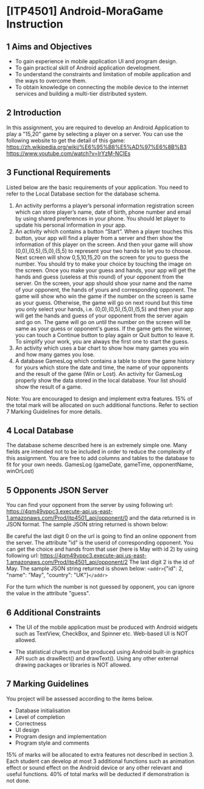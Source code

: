 # [ITP4501] Android-MoraGame Instruction
## 1	Aims and Objectives
* To gain experience in mobile application UI and program design.
* To gain practical skill of Android application development.
* To understand the constraints and limitation of mobile application and the ways to overcome them.
* To obtain knowledge on connecting the mobile device to the internet services and building a multi-tier distributed system.

## 2	Introduction
In this assignment, you are required to develop an Android Application to play a "15,20" game by selecting a player on a server. You can use the following website to get the detail of this game:
https://zh.wikipedia.org/wiki/%E6%95%B8%E5%AD%97%E6%8B%B3
https://www.youtube.com/watch?v=IrYzM-NCIEs

## 3	Functional Requirements
Listed below are the basic requirements of your application. You need to refer to the Local Database section for the database schema.
1.	An activity performs a player’s personal information registration screen which can store player’s name, date of birth, phone number and email by using shared preferences in your phone. You should let player to update his personal information in your app.
2.	An activity which contains a button “Start”. When a player touches this button, your app will find a player from a server and then show the information of this player on the screen. 
And then your game will show (0,0),(0,5),(5,0),(5,5) to represent your two hands to let you to choose. Next screen will show 0,5,10,15,20 on the screen for you to guess the number. You should try to make your choice by touching the image on the screen.
Once you make your guess and hands, your app will get the hands and guess (useless at this round) of your opponent from the server. On the screen, your app should show your name and the name of your opponent, the hands of yours and corresponding opponent. The game will show who win the game if the number on the screen is same as your guess. Otherwise, the game will go on next round but this time you only select your hands, i.e. (0,0),(0,5),(5,0),(5,5) and then your app will get the hands and guess of your opponent from the server again and go on. The game will go on until the number on the screen will be same as your guess or opponent's guess.
If the game gets the winner, you can touch a Continue button to play again or Quit button to leave it.
To simplify your work, you are always the first one to start the guess.
3.	An activity which uses a bar chart to show how many games you win and how many games you lose.
4.	A database GamesLog which contains a table to store the game history for yours which store the date and time, the name of your opponents and the result of the game (Win or Lost).
An activity for GamesLog properly show the data stored in the local database. Your list should show the result of a game.

Note: You are encouraged to design and implement extra features. 15% of the total mark will be allocated on such additional functions. Refer to section 7 Marking Guidelines for more details.

## 4	Local Database
The database scheme described here is an extremely simple one. Many fields are intended not to be included in order to reduce the complexity of this assignment. You are free to add columns and tables to the database to fit for your own needs. 
GamesLog (gameDate, gameTime, opponentName, winOrLost)

## 5	Opponents JSON Server
You can find your opponent from the server by using following url:
https://4qm49vppc3.execute-api.us-east-1.amazonaws.com/Prod/itp4501_api/opponent/0
 and the data returned is in JSON format.
The sample JSON string returned is shown below:

Be careful the last digit 0 on the url is going to find an online opponent from the server. 
The attribute "id" is the userid of corresponding opponent.
You can get the choice and hands from that user (here is May with id 2) by using following url:
https://4qm49vppc3.execute-api.us-east-1.amazonaws.com/Prod/itp4501_api/opponent/2
The last digit 2 is the id of May.
The sample JSON string returned is shown below:
`<addr>`{"id": 2, "name": "May", "country": "UK"}`</addr>`

For the turn which the number is not guessed by opponent, you can ignore the value in the attribute "guess".

## 6	Additional Constraints
* The UI of the mobile application must be produced with Android widgets such as TextView, CheckBox, and Spinner etc.  Web-based UI is NOT allowed.

* The statistical charts must be produced using Android built-in graphics API such as drawRect() and drawText(). Using any other external drawing packages or libraries is NOT allowed. 

## 7	Marking Guidelines
You project will be assessed according to the items below. 
* Database initialisation
* Level of completion
* Correctness
* UI design
* Program design and implementation
* Program style and comments

15% of marks will be allocated to extra features not described in section 3. Each student can develop at most 3 additional functions such as animation effect or sound effect on the Android device or any other relevant and useful functions.
40% of total marks will be deducted if demonstration is not done.
